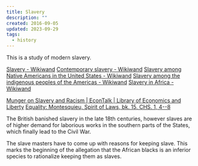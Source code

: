```yaml
---
title: Slavery
description: ""
created: 2016-09-05
updated: 2023-09-29
tags:
  - history
---
```


This is a study of modern slavery.

[Slavery - Wikiwand](http://www.wikiwand.com/en/Slavery)
[Contemporary slavery - Wikiwand](https://www.wikiwand.com/en/Contemporary_slavery)
[Slavery among Native Americans in the United States - Wikiwand](https://www.wikiwand.com/en/Slavery_among_Native_Americans_in_the_United_States)
[Slavery among the indigenous peoples of the Americas - Wikiwand](https://www.wikiwand.com/en/Slavery_among_the_indigenous_peoples_of_the_Americas)
[Slavery in Africa - Wikiwand](http://www.wikiwand.com/en/Slavery_in_Africa)

[Munger on Slavery and Racism | EconTalk | Library of Economics and Liberty](http://www.econtalk.org/archives/2016/08/munger_on_slave.html)
[Equality: Montesquieu, Spirit of Laws, bk. 15, CHS. 1, 4--8](http://press-pubs.uchicago.edu/founders/documents/v1ch15s4.html)

The British banished slavery in the late 18th centuries, however slaves are of higher demand for laborious works in the southern parts of the States, which finally lead to the Civil War.

The slave masters have to come up with reasons for keeping slave. This marks the beginning of the allegation that the African blacks is an inferior species to rationalize keeping them as slaves.
